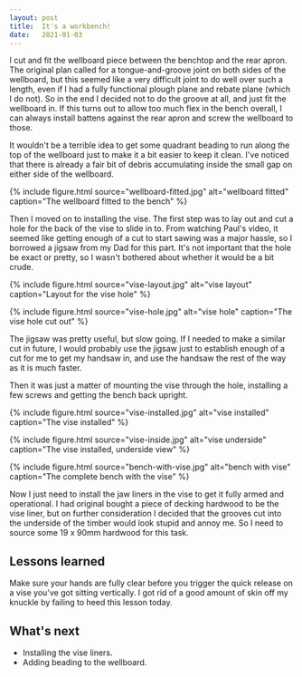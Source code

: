 ```yaml
---
layout: post
title:  It's a workbench!
date:   2021-01-03
---
```



I cut and fit the wellboard piece between the benchtop and the rear apron.  The
original plan called for a tongue-and-groove joint on both sides of the
wellboard, but this seemed like a very difficult joint to do well over such a
length, even if I had a fully functional plough plane and rebate plane (which I
do not).  So in the end I decided not to do the groove at all, and just fit the
wellboard in.  If this turns out to allow too much flex in the bench overall, I
can always install battens against the rear apron and screw the wellboard to
those.

It wouldn't be a terrible idea to get some quadrant beading to run along the
top of the wellboard just to make it a bit easier to keep it clean.  I've
noticed that there is already a fair bit of debris accumulating inside the
small gap on either side of the wellboard.

{% include figure.html source="wellboard-fitted.jpg" alt="wellboard fitted" caption="The wellboard fitted to the bench" %}

Then I moved on to installing the vise.  The first step was to lay out and cut
a hole for the back of the vise to slide in to.  From watching Paul's video, it
seemed like getting enough of a cut to start sawing was a major hassle, so I
borrowed a jigsaw from my Dad for this part.  It's not important that the hole
be exact or pretty, so I wasn't bothered about whether it would be a bit crude.

{% include figure.html source="vise-layout.jpg" alt="vise layout" caption="Layout for the vise hole" %}

{% include figure.html source="vise-hole.jpg" alt="vise hole" caption="The vise hole cut out" %}

The jigsaw was pretty useful, but slow going.  If I needed to make a similar
cut in future, I would probably use the jigsaw just to establish enough of a
cut for me to get my handsaw in, and use the handsaw the rest of the way as it
is much faster.

Then it was just a matter of mounting the vise through the hole, installing a
few screws and getting the bench back upright.

{% include figure.html source="vise-installed.jpg" alt="vise installed" caption="The vise installed" %}

{% include figure.html source="vise-inside.jpg" alt="vise underside" caption="The vise installed, underside view" %}

{% include figure.html source="bench-with-vise.jpg" alt="bench with vise" caption="The complete bench with the vise" %}

Now I just need to install the jaw liners in the vise to get it fully armed and
operational.  I had original bought a piece of decking hardwood to be the vise
liner, but on further consideration I decided that the grooves cut into the
underside of the timber would look stupid and annoy me.  So I need to source
some 19 x 90mm hardwood for this task.

## Lessons learned

Make sure your hands are fully clear before you trigger the quick release on a
vise you've got sitting vertically.  I got rid of a good amount of skin off my
knuckle by failing to heed this lesson today.

## What's next

- Installing the vise liners.
- Adding beading to the wellboard.
